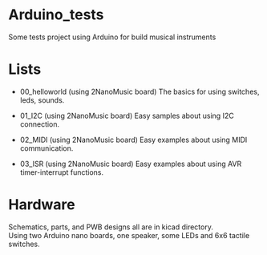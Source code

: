 # Arduino_tests
Some tests project using Arduino for build musical instruments


# Lists
- 00_helloworld (using 2NanoMusic board)
The basics for using switches, leds, sounds.

- 01_I2C (using 2NanoMusic board)
Easy samples about using I2C connection.

- 02_MIDI (using 2NanoMusic board)
Easy examples about using MIDI communication.

- 03_ISR (using 2NanoMusic board)
Easy examples about using AVR timer-interrupt functions.


# Hardware
Schematics, parts, and PWB designs all are in kicad directory.  
Using two Arduino nano boards, one speaker, some LEDs and 6x6 tactile switches.  

